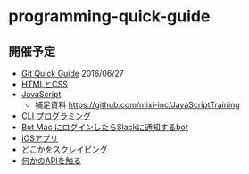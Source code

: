 # programming-quick-guide

## 開催予定

- [Git Quick Guide](https://github.com/syokenz/programming-quick-guide/tree/master/20160627_git) 2016/06/27
- [HTMLとCSS](https://github.com/syokenz/programming-quick-guide/tree/master/2016xxxx_html_css)
- [JavaScript](https://github.com/syokenz/programming-quick-guide/tree/master/2016xxxx_javascript)
  - 補足資料 https://github.com/mixi-inc/JavaScriptTraining
- [CLI プログラミング]()
- [Bot Mac にログインしたらSlackに通知するbot]()
- [iOSアプリ]()
- [どこかをスクレイピング]()
- [何かのAPIを触る]()
